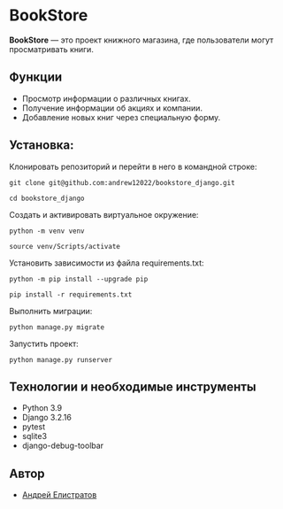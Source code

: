 # BookStore

**BookStore** — это проект книжного магазина, где пользователи могут просматривать книги.

## Функции

- Просмотр информации о различных книгах.
- Получение информации об акциях и компании.
- Добавление новых книг через специальную форму.
  
## Установка:

Клонировать репозиторий и перейти в него в командной строке:

```
git clone git@github.com:andrew12022/bookstore_django.git
```

```
cd bookstore_django
```

Cоздать и активировать виртуальное окружение:

```
python -m venv venv
```

```
source venv/Scripts/activate
```

Установить зависимости из файла requirements.txt:

```
python -m pip install --upgrade pip
```

```
pip install -r requirements.txt
```

Выполнить миграции:

```
python manage.py migrate
```

Запустить проект:

```
python manage.py runserver
```

## Технологии и необходимые инструменты
- Python 3.9
- Django 3.2.16
- pytest
- sqlite3
- django-debug-toolbar

## Автор
- [Андрей Елистратов](https://github.com/andrew12022)
